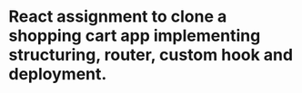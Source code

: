 # React assignment to clone a shopping cart app implementing structuring, router, custom hook and deployment.
